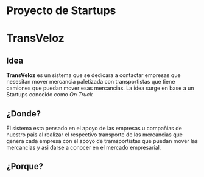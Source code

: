 # Proyecto de Startups

# TransVeloz

## Idea

**TransVeloz** es un sistema que se dedicara a contactar empresas que nesesitan mover mercancia paletizada con transportistas que tiene camiones que puedan mover esas mercancias.
La idea surge en base a un Startups conocido como *On Truck* 

## ¿Donde? 

El sistema esta pensado en el apoyo de las empresas u compañias de nuestro pais al realizar el respectivo transporte de las mercancias que genera cada empresa con el apoyo de tramsportistas que puedan mover las mercancias y asi darse a conocer en el mercado empresarial.

## ¿Porque?

 